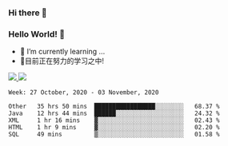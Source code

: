 ### Hi there 👋
### Hello World! 🙌

- 🌱 I’m currently learning ...
- 📖目前正在努力的学习之中!

<a href="https://github.com/anuraghazra/github-readme-stats">
  <img src="https://github-readme-stats.vercel.app/api?username=keyboardWithDream&show_icons=true&repo=github-readme-stats" />
</a>
<a href="https://github.com/anuraghazra/convoychat">
  <img src="https://github-readme-stats.vercel.app/api/top-langs/?username=keyboardWithDream&layout=compact&repo=convoychat" />
</a>



<!--START_SECTION:waka-->
```text
Week: 27 October, 2020 - 03 November, 2020

Other   35 hrs 50 mins  █████████████████░░░░░░░░   68.37 % 
Java    12 hrs 44 mins  ██████░░░░░░░░░░░░░░░░░░░   24.32 % 
XML     1 hr 16 mins    ▓░░░░░░░░░░░░░░░░░░░░░░░░   02.43 % 
HTML    1 hr 9 mins     ▓░░░░░░░░░░░░░░░░░░░░░░░░   02.20 % 
SQL     49 mins         ▒░░░░░░░░░░░░░░░░░░░░░░░░   01.58 % 
```
<!--END_SECTION:waka-->
